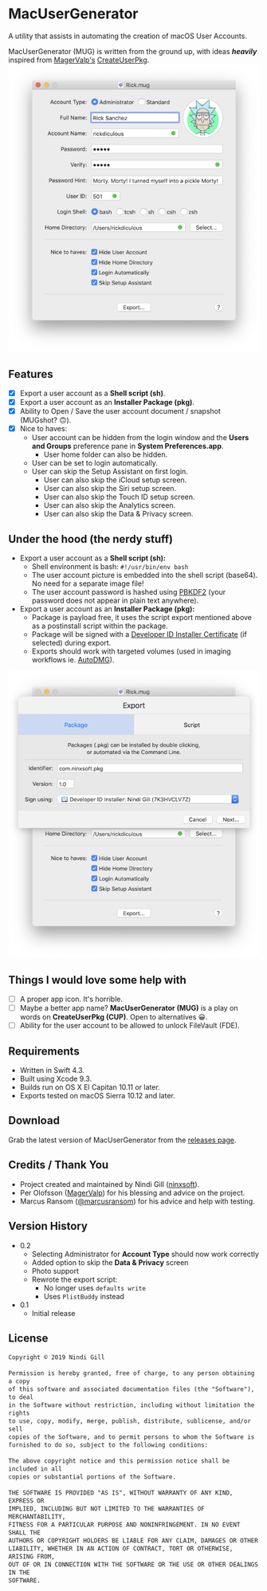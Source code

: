 # MacUserGenerator

A utility that assists in automating the creation of macOS User Accounts.

MacUserGenerator (MUG) is written from the ground up, with ideas ***heavily*** inspired from [MagerValp's](https://github.com/MagerValp) [CreateUserPkg](https://github.com/MagerValp/CreateUserPkg).
![Sample User](Readme%20Resources/Sample%20User.png)

## Features
*   [x] Export a user account as a **Shell script (sh)**.
*   [x] Export a user account as an **Installer Package (pkg)**.
*   [x] Ability to Open / Save the user account document / snapshot (MUGshot? 🙃).
*   [x] Nice to haves:
    *   User account can be hidden from the login window and the **Users and Groups** preference pane in **System Preferences.app**.
        *   User home folder can also be hidden.
    *   User can be set to login automatically.
    *   User can skip the Setup Assistant on first login.
        *   User can also skip the iCloud setup screen.
        *   User can also skip the Siri setup screen.
        *   User can also skip the Touch ID setup screen.
        *   User can also skip the Analytics screen.
        *   User can also skip the Data & Privacy screen.

## Under the hood (the nerdy stuff)
*   Export a user account as a **Shell script (sh):**
    *   Shell environment is bash: `#!/usr/bin/env bash`
    *   The user account picture is embedded into the shell script (base64). No need for a separate image file!
    *   The user account password is hashed using [PBKDF2](https://en.wikipedia.org/wiki/PBKDF2) (your password does not appear in plain text anywhere).
*   Export a user account as an **Installer Package (pkg):**
    *   Package is payload free, it uses the script export mentioned above as a postinstall script within the package.
    *   Package will be signed with a [Developer ID Installer Certificate](https://developer.apple.com/developer-id/) (if selected) during export.
    *   Exports should work with targeted volumes (used in imaging workflows ie. [AutoDMG](https://github.com/MagerValp/AutoDMG)).

![Export](Readme%20Resources/Export.png)

## Things I would love some help with
*   [ ]   A proper app icon. It's horrible.
*   [ ]   Maybe a better app name? **MacUserGenerator (MUG)** is a play on words on **CreateUserPkg (CUP)**. Open to alternatives 😀.
*   [ ]   Ability for the user account to be allowed to unlock FileVault (FDE).

## Requirements
*   Written in Swift 4.3.
*   Built using Xcode 9.3.
*   Builds run on OS X El Capitan 10.11 or later.
*   Exports tested on macOS Sierra 10.12 and later.

## Download
Grab the latest version of MacUserGenerator from the [releases page](https://github.com/ninxsoft/MacUserGenerator/releases).

## Credits / Thank You
*   Project created and maintained by Nindi Gill ([ninxsoft](https://github.com/ninxsoft)).
*   Per Olofsson ([MagerValp](https://github.com/MagerValp)) for his blessing and advice on the project.
*   Marcus Ransom ([@marcusransom](https://twitter.com/marcusransom)) for his advice and help with testing.

## Version History
*   0.2
    *   Selecting Administrator for **Account Type** should now work correctly
    *   Added option to skip the **Data & Privacy** screen
    *   Photo support
    *   Rewrote the export script:
        *   No longer uses `defaults write`
        *   Uses `PlistBuddy` instead
*   0.1
    *   Initial release

## License
    Copyright © 2019 Nindi Gill

    Permission is hereby granted, free of charge, to any person obtaining a copy
    of this software and associated documentation files (the "Software"), to deal
    in the Software without restriction, including without limitation the rights
    to use, copy, modify, merge, publish, distribute, sublicense, and/or sell
    copies of the Software, and to permit persons to whom the Software is
    furnished to do so, subject to the following conditions:

    The above copyright notice and this permission notice shall be included in all
    copies or substantial portions of the Software.

    THE SOFTWARE IS PROVIDED "AS IS", WITHOUT WARRANTY OF ANY KIND, EXPRESS OR
    IMPLIED, INCLUDING BUT NOT LIMITED TO THE WARRANTIES OF MERCHANTABILITY,
    FITNESS FOR A PARTICULAR PURPOSE AND NONINFRINGEMENT. IN NO EVENT SHALL THE
    AUTHORS OR COPYRIGHT HOLDERS BE LIABLE FOR ANY CLAIM, DAMAGES OR OTHER
    LIABILITY, WHETHER IN AN ACTION OF CONTRACT, TORT OR OTHERWISE, ARISING FROM,
    OUT OF OR IN CONNECTION WITH THE SOFTWARE OR THE USE OR OTHER DEALINGS IN THE
    SOFTWARE.
